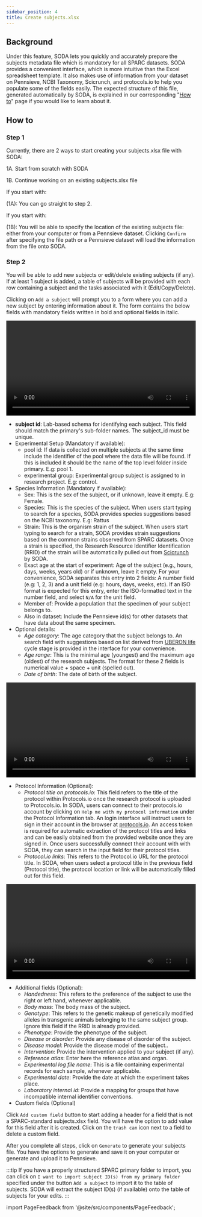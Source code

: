 ```yaml
---
sidebar_position: 4
title: Create subjects.xlsx
---
```


## Background

Under this feature, SODA lets you quickly and accurately prepare the subjects metadata file which is mandatory for all SPARC datasets. SODA provides a convenient interface, which is more intuitive than the Excel spreadsheet template. It also makes use of information from your dataset on Pennsieve, NCBI Taxonomy, Scicrunch, and protocols.io to help you populate some of the fields easily. The expected structure of this file, generated automatically by SODA, is explained in our corresponding "[How to](../how-to/how-to-structure-the-subjects-metadata-file.md)" page if you would like to learn about it.

## How to

### Step 1

Currently, there are 2 ways to start creating your subjects.xlsx file with SODA:

1A. Start from scratch with SODA

1B. Continue working on an existing subjects.xlsx file

If you start with:

(1A): You can go straight to step 2.

If you start with:

(1B): You will be able to specify the location of the existing subjects file: either from your computer or from a Pennsieve dataset. Clicking `Confirm` after specifying the file path or a Pennsieve dataset will load the information from the file onto SODA.

### Step 2

You will be able to add new subjects or edit/delete existing subjects (if any). If at least 1 subject is added, a table of subjects will be provided with each row containing a subject and the tasks associated with it (Edit/Copy/Delete).

Clicking on `Add a subject` will prompt you to a form where you can add a new subject by entering information about it. The form contains the below fields with mandatory fields written in bold and optional fields in italic.

<video 
  controls 
  width="100%" 
  src="https://github.com/fairdataihub/SODA-for-SPARC/raw/main/docs/documentation/Videos/Subjects-interface.mp4" 
/>

- **subject id**: Lab-based schema for identifying each subject. This field should match the primary's sub-folder names. The subject_id must be unique.
- Experimental Setup (Mandatory if available):
  - pool id: If data is collected on multiple subjects at the same time include the identifier of the pool where the data file will be found. If this is included it should be the name of the top level folder inside primary. E.g: pool 1.
  - experimental group: Experimental group subject is assigned to in research project. E.g: control.
- Species Information (Mandatory if available):
  - Sex: This is the sex of the subject, or if unknown, leave it empty. E.g: Female.
  - Species: This is the species of the subject. When users start typing to search for a species, SODA provides species suggestions based on the NCBI taxonomy. E.g: Rattus
  - Strain: This is the organism strain of the subject. When users start typing to search for a strain, SODA provides strain suggestions based on the common strains observed from SPARC datasets. Once a strain is specified, the Research Resource Identifier Identification (RRID) of the strain will be automatically pulled out from [Scicrunch](https://scicrunch.org/resources/Organisms/search) by SODA.
  - Exact age at the start of experiment: Age of the subject (e.g., hours, days, weeks, years old) or if unknown, leave it empty. For your convenience, SODA separates this entry into 2 fields: A number field (e.g: 1, 2, 3) and a unit field (e.g: hours, days, weeks, etc). If an ISO format is expected for this entry, enter the ISO-formatted text in the number field, and select `N/A` for the unit field.
  - Member of: Provide a population that the specimen of your subject belongs to.
  - Also in dataset: Include the Pennsieve id(s) for other datasets that have data about the same specimen.
- Optional details:
  - _Age category_: The age category that the subject belongs to. An search field with suggestions based on list derived from [UBERON life](http://www.ontobee.org/ontology/catalog/UBERON?iri=http://purl.obolibrary.org/obo/UBERON_0000105) cycle stage is provided in the interface for your convenience.
  - _Age range_: This is the minimal age (youngest) and the maximum age (oldest) of the research subjects. The format for these 2 fields is numerical value + space + unit (spelled out).
  - _Date of birth_: The date of birth of the subject.

<video 
  controls 
  width="100%" 
  src="https://github.com/fairdataihub/SODA-for-SPARC/raw/main/docs/documentation/Videos/Subjects-species.mp4" 
/>

- Protocol Information (Optional):
  - _Protocol title on protocols.io_: This field refers to the title of the protocol within Protocols.io once the research protocol is uploaded to Protocols.io. In SODA, users can connect to their protocols.io account by clicking on `Help me with my protocol information` under the Protocol Information tab. An login interface will instruct users to sign in their account in the browser at [protocols.io](https://www.protocols.io/developers). An access token is required for automatic extraction of the protocol titles and links and can be easily obtained from the provided website once they are signed in. Once users successfully connect their account with with SODA, they can search in the input field for their protocol titles.
  - _Protocol.io links_: This refers to the Protocol.io URL for the protocol title. In SODA, when users select a protocol title in the previous field (Protocol title), the protocol location or link will be automatically filled out for this field.

<video 
  controls 
  width="100%" 
  src="https://github.com/fairdataihub/SODA-for-SPARC/raw/main/docs/documentation/Videos/Subjects-protocols.mp4" 
/>

- Additional fields (Optional):
  - _Handedness_: This refers to the preference of the subject to use the right or left hand, whenever applicable.
  - _Body mass_: The body mass of the subject.
  - _Genotype_: This refers to the genetic makeup of genetically modified alleles in transgenic animals belonging to the same subject group. Ignore this field if the RRID is already provided.
  - _Phenotype_: Provide the phenotype of the subject.
  - _Disease or disorder_: Provide any disease of disorder of the subject.
  - _Disease model_: Provide the disease model of the subject..
  - _Intervention_: Provide the intervention applied to your subject (if any).
  - _Reference atlas_: Enter here the reference atlas and organ.
  - _Experimental log file name_: This is a file containing experimental records for each sample, whenever applicable.
  - _Experimental date_: Provide the date at which the experiment takes place.
  - _Laboratory internal id_: Provide a mapping for groups that have incompatible internal identifier conventions.
- Custom fields (Optional)

Click `Add custom field` button to start adding a header for a field that is not a SPARC-standard subjects.xlsx field. You will have the option to add value for this field after it is created. Click on the `trash can` icon next to a field to delete a custom field.

After you complete all steps, click on `Generate` to generate your subjects file. You have the options to generate and save it on your computer or generate and upload it to Pennsieve.

:::tip
If you have a properly structured SPARC primary folder to import, you can click on `I want to import subject ID(s) from my primary folder` specified under the button `Add a subject` to import it to the table of subjects. SODA will extract the subject ID(s) (if available) onto the table of subjects for your edits.
:::

import PageFeedback from '@site/src/components/PageFeedback';

<PageFeedback />
